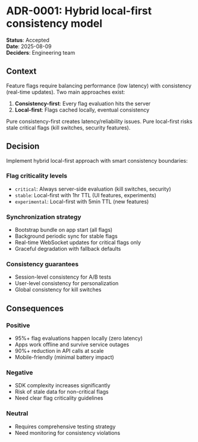 # ADR-0001: Hybrid local-first consistency model

**Status**: Accepted  
**Date**: 2025-08-09  
**Deciders**: Engineering team

## Context

Feature flags require balancing performance (low latency) with consistency (real-time updates). Two main approaches exist:

1. **Consistency-first**: Every flag evaluation hits the server
2. **Local-first**: Flags cached locally, eventual consistency

Pure consistency-first creates latency/reliability issues. Pure local-first risks stale critical flags (kill switches, security features).

## Decision

Implement hybrid local-first approach with smart consistency boundaries:

### Flag criticality levels
- `critical`: Always server-side evaluation (kill switches, security)
- `stable`: Local-first with 1hr TTL (UI features, experiments) 
- `experimental`: Local-first with 5min TTL (new features)

### Synchronization strategy
- Bootstrap bundle on app start (all flags)
- Background periodic sync for stable flags
- Real-time WebSocket updates for critical flags only
- Graceful degradation with fallback defaults

### Consistency guarantees  
- Session-level consistency for A/B tests
- User-level consistency for personalization
- Global consistency for kill switches

## Consequences

### Positive
- 95%+ flag evaluations happen locally (zero latency)
- Apps work offline and survive service outages
- 90%+ reduction in API calls at scale
- Mobile-friendly (minimal battery impact)

### Negative
- SDK complexity increases significantly
- Risk of stale data for non-critical flags
- Need clear flag criticality guidelines

### Neutral
- Requires comprehensive testing strategy
- Need monitoring for consistency violations
